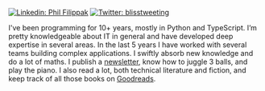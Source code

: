 [![Linkedin: Phil Filippak](https://img.shields.io/badge/-Phil%20Filippak-blue?logo=Linkedin&logoColor=white&link=https://www.linkedin.com/in/xenohunter/)](https://www.linkedin.com/in/xenohunter/)
[![Twitter: blisstweeting](https://img.shields.io/twitter/follow/blisstweeting?style=social)](https://twitter.com/blisstweeting)

I've been programming for 10+ years, mostly in Python and TypeScript. I’m pretty knowledgeable about IT in general and have developed deep expertise in several areas. In the last 5 years I have worked with several teams building complex applications. I swiftly absorb new knowledge and do a lot of maths. I publish a [newsletter](https://unstableorbits.substack.com/), know how to juggle 3 balls, and play the piano. I also read a lot, both technical literature and fiction, and keep track of all those books on [Goodreads](https://www.goodreads.com/user/show/46199633-phil-filippak).
